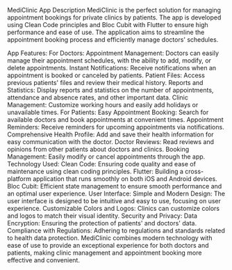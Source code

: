 MediClinic App Description
MediClinic is the perfect solution for managing appointment bookings for private clinics by patients. The app is developed using Clean Code principles and Bloc Cubit with Flutter to ensure high performance and ease of use. The application aims to streamline the appointment booking process and efficiently manage doctors' schedules.

App Features:
For Doctors:
Appointment Management: Doctors can easily manage their appointment schedules, with the ability to add, modify, or delete appointments.
Instant Notifications: Receive notifications when an appointment is booked or canceled by patients.
Patient Files: Access previous patients' files and review their medical history.
Reports and Statistics: Display reports and statistics on the number of appointments, attendance and absence rates, and other important data.
Clinic Management: Customize working hours and easily add holidays or unavailable times.
For Patients:
Easy Appointment Booking: Search for available doctors and book appointments at convenient times.
Appointment Reminders: Receive reminders for upcoming appointments via notifications.
Comprehensive Health Profile: Add and save their health information for easy communication with the doctor.
Doctor Reviews: Read reviews and opinions from other patients about doctors and clinics.
Booking Management: Easily modify or cancel appointments through the app.
Technology Used:
Clean Code: Ensuring code quality and ease of maintenance using clean coding principles.
Flutter: Building a cross-platform application that runs smoothly on both iOS and Android devices.
Bloc Cubit: Efficient state management to ensure smooth performance and an optimal user experience.
User Interface:
Simple and Modern Design: The user interface is designed to be intuitive and easy to use, focusing on user experience.
Customizable Colors and Logos: Clinics can customize colors and logos to match their visual identity.
Security and Privacy:
Data Encryption: Ensuring the protection of patients' and doctors' data.
Compliance with Regulations: Adhering to regulations and standards related to health data protection.
MediClinic combines modern technology with ease of use to provide an exceptional experience for both doctors and patients, making clinic management and appointment booking more effective and convenient.
